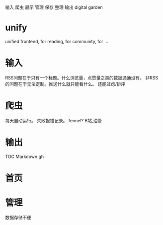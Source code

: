 输入 爬虫 展示
管理 保存 整理
输出 digital garden
# unify
unified frontend, for reading, for community, for ...
# 输入
RSS问题在于只有一个标题。什么浏览量，点赞量之类的数据通通没有。
非RSS的问题在于无法定制。推送什么就只能看什么。
还能过虑/排序

# 爬虫
每天自动运行。
失败报错记录。
fennel?
B站,油管

# 输出
TOC
Markdown
gh

# 首页

# 管理
数据存储不便